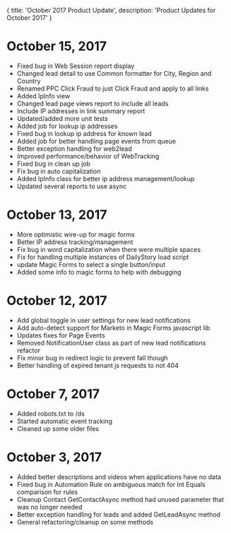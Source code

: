 {
	title: 'October 2017 Product Update',
	description: 'Product Updates for October 2017'
}
# October 15, 2017
* Fixed bug in Web Session report display
* Changed lead detail to use Common formatter for City, Region and Country
* Renamed PPC Click Fraud to just Click Fraud and apply to all links
* Added IpInfo view
* Changed lead page views report to include all leads
* Include IP addresses in link summary report
* Updated/added more unit tests
* Added job for lookup ip addresses
* Fixed bug in lookup ip address for known lead
* Added job for better handling page events from queue
* Better exception handling for web2lead
* Improved performance/behavior of WebTracking
* Fixed bug in clean up job
* Fix bug in auto capitalization
* Added IpInfo class for better ip address management/lookup
* Updated several reports to use async

# October 13, 2017
* More optimistic wire-up for magic forms
* Better IP address tracking/management
* Fix bug in word capitalization when there were multiple spaces
* Fix for handling multiple instances of DailyStory load script
* update Magic Forms to select a single button/input
* Added some info to magic forms to help with debugging

# October 12, 2017
* Add global toggle in user settings for new lead notifications
* Add auto-detect support for Marketo in Magic Forms javascript lib
* Updates fixes for Page Events
* Removed NotificationUser class as part of new lead notifications refactor
* Fix minor bug in redirect logic to prevent fall though
* Better handling of expired tenant js requests to not 404

# October 7, 2017
* Added robots.txt to /ds
* Started automatic event tracking
* Cleaned up some older files

# October 3, 2017
* Added better descriptions and videos when applications have no data
* Fixed bug in Automation Rule on ambiguous match for Int Equals comparison for rules
* Cleanup Contact GetContactAsync method had unused parameter that was no longer needed
* Better exception handling for leads and added GetLeadAsync method
* General refactoring/cleanup on some methods